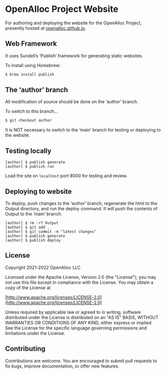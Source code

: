 
# OpenAlloc Project Website

For authoring and deploying the website for the OpenAlloc Project,
presently hosted at [openalloc.github.io](https://openalloc.github.io).

## Web Framework

It uses Sundell’s ‘Publish’ framework for generating static websites.

To install using Homebrew:

```bash
$ brew install publish
```

## The ‘author’ branch

All modification of source should be done on the ‘author’ branch.

To switch to this branch...

```bash
$ git checkout author
```

It is NOT necessary to switch to the ‘main’ branch for testing or
deploying to the website.

## Testing locally

```
[author] $ publish generate
[author] $ publish run
```

Load the site on `localhost` port 8000 for testing and review.

## Deploying to website

To deploy, push changes to the ‘author’ branch, regenerate the html to the
Output directory, and run the deploy command. It will push the contents of
Output to the ‘main’ branch.

```
[author] $ rm -rf Output
[author] $ git add .
[author] $ git commit -m "latest changes"
[author] $ publish generate
[author] $ publish deploy
```

## License

Copyright 2021-2022 OpenAlloc LLC

Licensed under the Apache License, Version 2.0 (the "License"); you may
not use this file except in compliance with the License. You may obtain
a copy of the License at

[http://www.apache.org/licenses/LICENSE-2.0](http://www.apache.org/licenses/LICENSE-2.0)

Unless required by applicable law or agreed to in writing, software
distributed under the License is distributed on an "AS IS" BASIS, WITHOUT
WARRANTIES OR CONDITIONS OF ANY KIND, either express or implied. See the
License for the specific language governing permissions and limitations
under the License.

## Contributing

Contributions are welcome. You are encouraged to submit pull requests to
fix bugs, improve documentation, or offer new features. 
